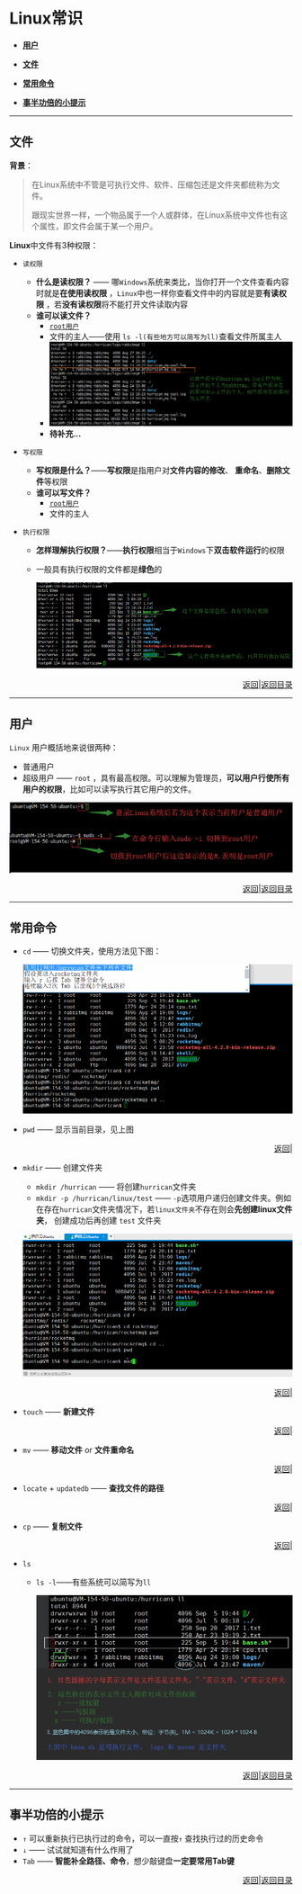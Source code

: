 # <a name="top">Linux常识</a>

+ <a href="#user">**用户**</a>


+ <a href="#file">**文件**</a>


+ <a href="#command">**常用命令**</a>


+ <a href="#tip">**事半功倍的小提示**</a>



------

## <a name="file">**文件**</a>

**背景**：

> 在Linux系统中不管是可执行文件、软件、压缩包还是文件夹都统称为文件。
>
> 跟现实世界一样，一个物品属于一个人或群体，在Linux系统中文件也有这个属性，即文件会属于某一个用户。
>
> 

<a name="priviledges">**Linux**中文件有3种权限：</a>

+ `读权限`

  +  **什么是读权限？** —— 哪`Windows`系统来类比，当你打开一个文件查看内容时就是**在使用读权限** ，`Linux`中也一样你查看文件中的内容就是要**有读权限** ，若**没有读权限**将不能打开文件读取内容
  +  **谁可以读文件？**
     + <a href="#user">`root用户`</a>
     + 文件的主人——使用 `ls -l(有些地方可以简写为ll)`查看文件所属主人
     + ![file_ll](https://github.com/HurricanGod/Home/blob/master/linux/base/img/file_ll.png)
     + **待补充...**

+ `写权限`

  + **写权限是什么？**——**写权限**是指用户对**文件内容的修改**、 **重命名**、**删除文件**等权限
  + **谁可以写文件？**
    + <a href="#user">`root用户`</a>
    + 文件的主人

+ `执行权限`

  + **怎样理解执行权限？**——**执行权限**相当于`Windows`下**双击软件运行**的权限

  + 一般具有执行权限的文件都是**绿色**的

    ![enable_exec](https://github.com/HurricanGod/Home/blob/master/linux/base/img/enable_exec.png)



<p align="right"><a href="#priviledges">返回</a>|<a href="#top">返回目录</a></p>

----

## <a name="user">用户</a>



`Linux` 用户概括地来说很两种：

+ 普通用户
+ 超级用户 —— `root` ，具有最高权限。可以理解为管理员，**可以用户行使所有用户的权限**，比如可以读写执行其它用户的文件。

![root_flag](https://github.com/HurricanGod/Home/blob/master/linux/base/img/root_flag.png)



<p align="right"><a href="#user">返回</a>|<a href="#top">返回目录</a></p>

----

## <a name="command">**常用命令**</a>

+ `cd` —— 切换文件夹，使用方法见下图：

  ![cd](https://github.com/HurricanGod/Home/blob/master/linux/base/img/cd.gif)


+ `pwd` —— 显示当前目录，见上图


<p align="right"><a href="#command">返回</a>|</p>



+ `mkdir` —— 创建文件夹

  + `mkdir /hurrican` —— 将创建`hurrican`文件夹
  + `mkdir -p /hurrican/linux/test` ——  `-p`选项用户递归创建文件夹。例如在存在`hurrican`文件夹情况下，若`linux文件夹`不存在则会**先创建linux文件夹**， 创建成功后再创建 `test` 文件夹

  ![mkdir](https://github.com/HurricanGod/Home/blob/master/linux/base/img/mkdir.gif)


<p align="right"><a href="#command">返回</a>|</p>

+ `touch` —— **新建文件**




<p align="right"><a href="#command">返回</a>|</p>

+ `mv` —— **移动文件** or **文件重命名**




<p align="right"><a href="#command">返回</a>|</p>

+ `locate` + `updatedb` —— **查找文件的路径**




<p align="right"><a href="#command">返回</a>|</p>

+ `cp` —— **复制文件**




<p align="right"><a href="#command">返回</a>|</p>

+ `ls`

  + `ls -l`——有些系统可以简写为`ll`

    ![](https://github.com/HurricanGod/Home/blob/master/linux/base/img/ll_detail.png)






<p align="right"><a href="#command">返回</a>|<a href="#top">返回目录</a></p>

-----

## <a name="tip">**事半功倍的小提示**</a>



+ `↑` 可以重新执行已执行过的命令，可以一直按`↑` 查找执行过的历史命令
+ `↓` —— 试试就知道有什么作用了
+ `Tab` —— **智能补全路径、命令**，想少敲键盘**一定要常用Tab键**






<p align="right"><a href="#command">返回</a>|<a href="#top">返回目录</a></p>

